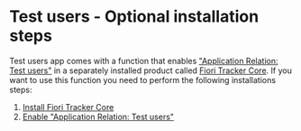 # Test users - Optional installation steps

Test users app comes with a function that enables ["Application Relation: Test users"](../../rel-tu/FPS01/main.md) in a separately installed product called [Fiori Tracker Core](../../core/SPS03/main.md). If you want to use this function you need to perform the following installations steps:

1. [Install Fiori Tracker Core](../../core/SPS03/inst.md)
2. [Enable "Application Relation: Test users"](rel.md)